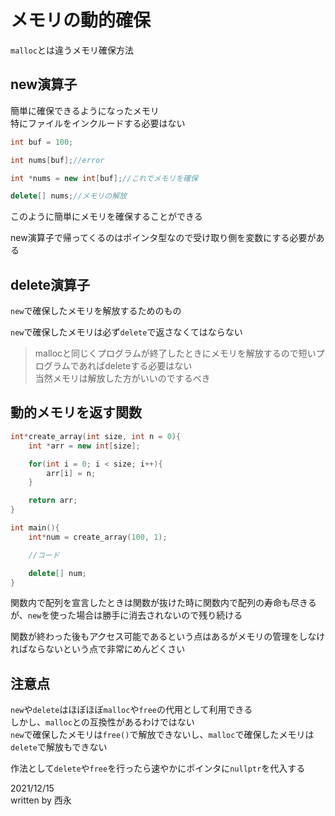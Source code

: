 # メモリの動的確保

`malloc`とは違うメモリ確保方法

## new演算子

簡単に確保できるようになったメモリ  
特にファイルをインクルードする必要はない

```C++
int buf = 100;

int nums[buf];//error

int *nums = new int[buf];//これでメモリを確保

delete[] nums;//メモリの解放
```

このように簡単にメモリを確保することができる

new演算子で帰ってくるのはポインタ型なので受け取り側を変数にする必要がある

## delete演算子

`new`で確保したメモリを解放するためのもの

`new`で確保したメモリは必ず`delete`で返さなくてはならない

>mallocと同じくプログラムが終了したときにメモリを解放するので短いプログラムであればdeleteする必要はない  
当然メモリは解放した方がいいのでするべき

## 動的メモリを返す関数

```C++
int*create_array(int size, int n = 0){
    int *arr = new int[size];

    for(int i = 0; i < size; i++){
        arr[i] = n;
    }

    return arr;
}

int main(){
    int*num = create_array(100, 1);

    //コード

    delete[] num;
}
```

関数内で配列を宣言したときは関数が抜けた時に関数内で配列の寿命も尽きるが、`new`を使った場合は勝手に消去されないので残り続ける

関数が終わった後もアクセス可能であるという点はあるがメモリの管理をしなければならないという点で非常にめんどくさい

## 注意点

`new`や`delete`はほぼほぼ`malloc`や`free`の代用として利用できる  
しかし、`malloc`との互換性があるわけではない  
`new`で確保したメモリは`free()`で解放できないし、`malloc`で確保したメモリは`delete`で解放もできない

作法として`delete`や`free`を行ったら速やかにポインタに`nullptr`を代入する

2021/12/15  
written by 西永
